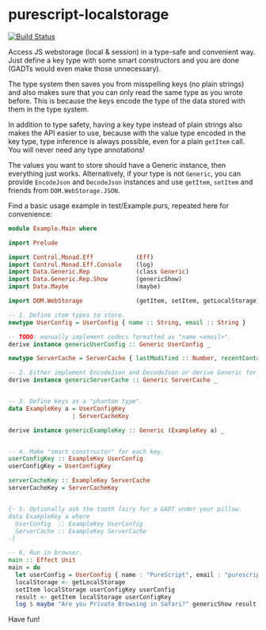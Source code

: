 # purescript-localstorage

[![Build Status](https://travis-ci.org/eskimor/purescript-localstorage.svg?branch=master)](https://travis-ci.org/eskimor/purescript-localstorage)

Access JS webstorage (local &amp; session) in a type-safe and convenient way.
Just define a key type with some smart constructors and you are done
(GADTs would even make those unnecessary).

The type system then saves you from misspelling keys (no plain
strings) and also makes sure that you can only read the same type as
you wrote before. This is because the keys encode the type of the data
stored with them in the type system.

In addition to type safety, having a key type instead of plain strings
also makes the API easier to use, because with the value type encoded
in the key type, type inference is always possible, even for a plain
`getItem` call. You will never need any type annotations!

The values you want to store should have a Generic instance, then
everything just works. Alternatively, if your type is not `Generic`, you can provide
`EncodeJson` and `DecodeJson` instances and use `getItem`, `setItem` and friends
from `DOM.WebStorage.JSON`.

Find a basic usage example in test/Example.purs, repeated here for convenience:

```purescript
module Example.Main where

import Prelude

import Control.Monad.Eff            (Eff)
import Control.Monad.Eff.Console    (log)
import Data.Generic.Rep             (class Generic)
import Data.Generic.Rep.Show        (genericShow)
import Data.Maybe                   (maybe)

import DOM.WebStorage               (getItem, setItem, getLocalStorage)

-- 1. Define item types to store.
newtype UserConfig = UserConfig { name :: String, email :: String }

-- TODO: manually implement codecs formatted as "name <email>".
derive instance genericUserConfig :: Generic UserConfig _

newtype ServerCache = ServerCache { lastModified :: Number, recentContacts :: Array UserConfig }

-- 2. Either implement EncodeJson and DecodeJson or derive Generic for (de)serialization.
derive instance genericServerCache :: Generic ServerCache _


-- 3. Define keys as a "phantom type".
data ExampleKey a = UserConfigKey 
                  | ServerCacheKey

derive instance genericExampleKey :: Generic (ExampleKey a) _


-- 4. Make "smart constructor" for each key.
userConfigKey :: ExampleKey UserConfig
userConfigKey = UserConfigKey

serverCacheKey :: ExampleKey ServerCache
serverCacheKey = ServerCacheKey


{- 5. Optionally ask the tooth fairy for a GADT under your pillow.
data ExampleKey a where
  UserConfig  :: ExampleKey UserConfig
  ServerCache :: ExampleKey ServerCache
-}

-- 6. Run in browser.
main :: Effect Unit
main = do
  let userConfig = UserConfig { name : "PureScript", email : "purescript@example.com" }
  localStorage <- getLocalStorage
  setItem localStorage userConfigKey userConfig
  result <- getItem localStorage userConfigKey
  log $ maybe "Are you Private Browsing in Safari?" genericShow result
```

Have fun!
